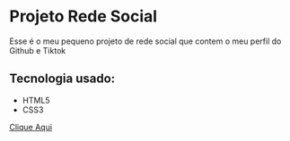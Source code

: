 <h1>Projeto Rede Social</h1>
<p>Esse é o meu pequeno projeto de rede social que contem o meu perfil do Github e Tiktok</p>
<h2>Tecnologia usado:</h2>
<ul>
  <li>HTML5</li>
  <li>CSS3</li>
</ul>
<a href="https://joel-andrade.github.io/projeto-rede-social/">Clique Aqui</a>


